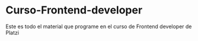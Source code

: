 # Curso-Frontend-developer
Este es todo el material que programe en el curso de Frontend developer de Platzi
